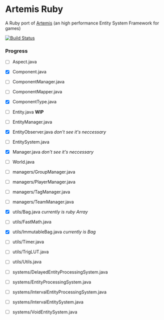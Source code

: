 Artemis Ruby
============

A Ruby port of [Artemis](http://gamadu.com/artemis/) (an high performance Entity System Framework for games)

[![Build Status](https://travis-ci.org/vinova/Artemis-Ruby.png)](https://travis-ci.org/vinova/Artemis-Ruby)

### Progress

- [ ] Aspect.java
- [x] Component.java
- [ ] ComponentManager.java
- [ ] ComponentMapper.java
- [x] ComponentType.java
- [ ] Entity.java **WIP**
- [ ] EntityManager.java
- [x] EntityObserver.java _don't see it's neccessary_
- [ ] EntitySystem.java
- [x] Manager.java _don't see it's neccessary_
- [ ] World.java
- [ ] managers/GroupManager.java
- [ ] managers/PlayerManager.java
- [ ] managers/TagManager.java
- [ ] managers/TeamManager.java
- [x] utils/Bag.java _currently is ruby Array_
- [ ] utils/FastMath.java
- [x] utils/ImmutableBag.java _currently is Bag_
- [ ] utils/Timer.java
- [ ] utils/TrigLUT.java
- [ ] utils/Utils.java
- [ ] systems/DelayedEntityProcessingSystem.java
- [ ] systems/EntityProcessingSystem.java
- [ ] systems/IntervalEntityProcessingSystem.java
- [ ] systems/IntervalEntitySystem.java
- [ ] systems/VoidEntitySystem.java

